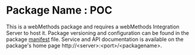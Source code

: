 # Package Name : POC
This is a webMethods package and requires a webMethods Integration Server to host it. Package versioning and configuration can be found in the package [manifest](./POC/manifest.v3) file. Service and API documentation is available on the package's home page http://&lt;server&gt;:&lt;port&gt;/&lt;packagename>.